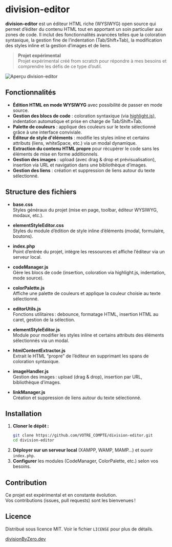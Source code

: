 # division-editor

**division-editor** est un éditeur HTML riche (WYSIWYG) open source qui permet d’éditer du contenu HTML tout en apportant un soin particulier aux zones de code. Il inclut des fonctionnalités avancées telles que la coloration syntaxique, la gestion fine de l’indentation (Tab/Shift+Tab), la modification des styles inline et la gestion d’images et de liens.

> **Projet expérimental**  
> Projet expérimental créé from scratch pour répondre à mes besoins et comprendre les défis de ce type d’outil.

![Aperçu division-editor]([[https://votresite.com/assets/screenshot.png](https://divisionbyzero.dev/images/division-editor/screenshot.png)](https://divisionbyzero.dev/images/division-editor/screenshot.png))

## Fonctionnalités

- **Édition HTML en mode WYSIWYG** avec possibilité de passer en mode source.
- **Gestion des blocs de code** : coloration syntaxique (via [highlight.js](https://highlightjs.org/)), indentation automatique et prise en charge de Tab/Shift+Tab.
- **Palette de couleurs** : applique des couleurs sur le texte sélectionné grâce à une interface conviviale.
- **Éditeur de style d'éléments** : modifie les styles inline et certains attributs (liens, whiteSpace, etc.) via un modal dynamique.
- **Extraction du contenu HTML propre** pour récupérer le code sans les éléments de mise en forme additionnels.
- **Gestion des images** : upload (avec drag & drop et prévisualisation), insertion via URL et navigation dans une bibliothèque d’images.
- **Gestion des liens** : création et suppression de liens autour du texte sélectionné.

## Structure des fichiers

- **base.css**  
  Styles généraux du projet (mise en page, toolbar, éditeur WYSIWYG, modaux, etc.).

- **elementStyleEditor.css**  
  Styles du module d’édition de style inline d’éléments (modal, formulaire, boutons).

- **index.php**  
  Point d’entrée du projet, intègre les ressources et affiche l’éditeur via un serveur local.

- **codeManager.js**  
  Gère les blocs de code (insertion, coloration via highlight.js, indentation, mode source).

- **colorPalette.js**  
  Affiche une palette de couleurs et applique la couleur choisie au texte sélectionné.

- **editorUtils.js**  
  Fonctions utilitaires : debounce, formatage HTML, insertion HTML au caret, gestion de la sélection.

- **elementStyleEditor.js**  
  Module pour modifier les styles inline et certains attributs des éléments sélectionnés via un modal.

- **htmlContentExtractor.js**  
  Extrait le HTML “propre” de l’éditeur en supprimant les spans de coloration syntaxique.

- **imageHandler.js**  
  Gestion des images : upload (drag & drop), insertion par URL, bibliothèque d’images.

- **linkManager.js**  
  Création et suppression de liens autour du texte sélectionné.

## Installation

1. **Cloner le dépôt :**
   ```bash
   git clone https://github.com/VOTRE_COMPTE/division-editor.git
   cd division-editor
   ```
2. **Déployer sur un serveur local** (XAMPP, WAMP, MAMP…) et ouvrir `index.php`.
3. **Configurer** les modules (CodeManager, ColorPalette, etc.) selon vos besoins.

## Contribution

Ce projet est expérimental et en constante évolution.  
Vos contributions (issues, pull requests) sont les bienvenues !

## Licence

Distribué sous licence MIT. Voir le fichier `LICENSE` pour plus de détails.

[divisionByZero.dev](https://www.divisionbyzero.dev)
